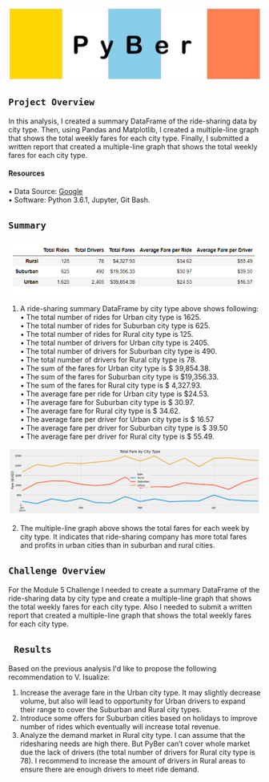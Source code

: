 ![](https://github.com/Valeriia161/PyBer_Analysis/blob/main/PyBer_logo.png)


## `Project Overview ` <br/>
In this analysis, I created a summary DataFrame of the ride-sharing data by city type. Then, using Pandas and Matplotlib, I created a multiple-line graph that shows the total weekly fares for each city type. Finally, I submitted a written report that created a multiple-line graph that shows the total weekly fares for each city type. <br/> 
 #### Resources
•	Data Source: [Google]( Google) <br/>
•	Software: Python 3.6.1, Jupyter, Git Bash.


## `Summary`


![]( https://github.com/Valeriia161/PyBer_Analysis/blob/main/analysis/pic1_for_readme.png)


1.	A ride-sharing summary DataFrame by city type above shows following:  <br/>
•	The total number of rides for Urban city type is 1625. <br/>
•	The total number of rides for Suburban city type is 625.  <br/>
•	The total number of rides for Rural city type is 125.  <br/>
•	The total number of drivers for Urban city type is 2405.  <br/>
•	The total number of drivers for Suburban city type is 490. <br/>
•	The total number of drivers for Rural city type is 78. <br/>
•	The sum of the fares for Urban city type is $ 39,854.38. <br/>
•	The sum of the fares for Suburban city type is $19,356.33. <br/>
•	The sum of the fares for Rural city type is $ 4,327.93. <br/>
•	The average fare per ride for Urban city type is $24.53. <br/>
•	The average fare for Suburban city type is $ 30.97. <br/>
•	The average fare for Rural city type is $ 34.62. <br/>
•	The average fare per driver for Urban city type is $ 16.57 <br/>
•	The average fare per driver for Suburban city type is $ 39.50 <br/>
•	The average fare per driver for Rural city type is $ 55.49. <br/>



![](https://github.com/Valeriia161/PyBer_Analysis/blob/main/analysis/fare_summary_pic2.png)


2.	The multiple-line graph above shows the total fares for each week by city type. It indicates that ride-sharing company has more total fares and profits in urban cities than in suburban and rural cities. <br/>

 ## `Challenge Overview`
 
 
For the Module 5 Challenge I needed to create a summary DataFrame of the ride-sharing data by city type and create a multiple-line graph that shows the total weekly fares for each city type. Also I needed to submit a written report that created a multiple-line graph that shows the total weekly fares for each city type.  <br/>

## ` Results`


Based on the previous analysis I'd like to propose the following recommendation to V. Isualize:  <br/>
1.	Increase  the average fare in the Urban city type. It may slightly  decrease volume, but also will lead to  opportunity for Urban drivers to expand their range to cover the Suburban and Rural city types. <br/>
2.	Introduce some offers for Suburban cities based on holidays to improve number of rides which eventually will increase total revenue. <br/>
3.	Analyze the demand market in Rural city type. I can assume that the ridesharing needs are high there. But PyBer can’t cover whole market due the lack of drivers (the total number of drivers for Rural city type is 78). I recommend to increase the amount of drivers in Rural areas to ensure there are enough drivers to meet ride demand.
